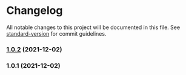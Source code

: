 # Changelog

All notable changes to this project will be documented in this file. See [standard-version](https://github.com/conventional-changelog/standard-version) for commit guidelines.

### [1.0.2](https://github.com/brandon95547/pos-dashboard/compare/v1.0.1...v1.0.2) (2021-12-02)

### 1.0.1 (2021-12-02)
